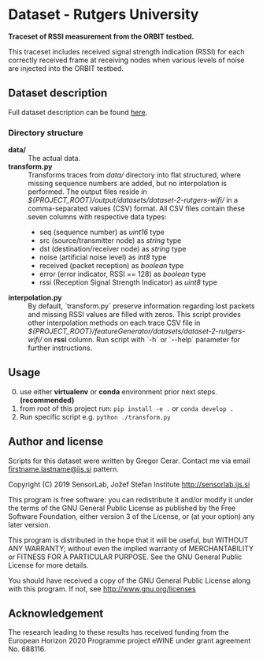 # Dataset - Rutgers University

**Traceset of RSSI measurement from the ORBIT testbed.**

This traceset includes received signal strength indication (RSSI) for each correctly received frame at receiving nodes when various levels of noise are injected into the ORBIT testbed.

## Dataset description

Full dataset description can be found [here](https://crawdad.cs.dartmouth.edu/rutgers/noise/20070420/).

### Directory structure

<dl>
  <dt><strong>data/</strong></dt>
  <dd>The actual data.</dd>

  <dt><strong>transform.py</strong></dt>
  <dd>
    Transforms traces from <i>data/</i> directory into flat structured, where missing sequence numbers are added, but no interpolation is performed. The output files reside in <i>${PROJECT_ROOT}/output/datasets/dataset-2-rutgers-wifi/</i> in a comma-separated values (CSV) format. All CSV files contain these seven columns with respective data types:
    <ul>
      <li>seq (sequence number) as <i>uint16</i> type</li>
      <li>src (source/transmitter node) as <i>string</i> type</li>
      <li>dst (destination/receiver node) as <i>string</i> type</li>
      <li>noise (artificial noise level) as <i>int8</i> type</li>
      <li>received (packet reception) as <i>boolean</i> type</li>
      <li>error (error indicator, RSSI == 128) as <i>boolean</i> type</li>
      <li>rssi (Reception Signal Strength Indicator) as <i>uint8</i> type</li>
    </ul>
  </dd>
  <dt><strong>interpolation.py</strong></dt>
  <dd>
    By default, `transform.py` preserve information regarding lost packets and missing RSSI values are filled with zeros. This script provides other interpolation methods on each trace CSV file in <i>${PROJECT_ROOT}/featureGenerator/datasets/dataset-2-rutgers-wifi/</i> on <strong>rssi</strong> column. Run script with `-h` or `--help` parameter for further instructions.
  </dd>
</dl>

## Usage

0. use either **virtualenv** or **conda** environment prior next steps. **(recommended)**
1. from root of this project run: `pip install -e .` or `conda develop .`
2. Run specific script e.g. `python ./transform.py`


## Author and license

Scripts for this dataset were written by Gregor Cerar. Contact me via email firstname.lastname@ijs.si pattern.

Copyright (C) 2019 SensorLab, Jožef Stefan Institute http://sensorlab.ijs.si

This program is free software: you can redistribute it and/or modify it under the terms of the GNU General Public License as published by the Free Software Foundation, either version 3 of the License, or (at your option) any later version.

This program is distributed in the hope that it will be useful, but WITHOUT ANY WARRANTY; without even the implied warranty of MERCHANTABILITY or FITNESS FOR A PARTICULAR PURPOSE. See the GNU General Public License for more details.

You should have received a copy of the GNU General Public License along with this program. If not, see http://www.gnu.org/licenses

## Acknowledgement

The research leading to these results has received funding from the European Horizon 2020 Programme project eWINE under grant agreement No. 688116.
